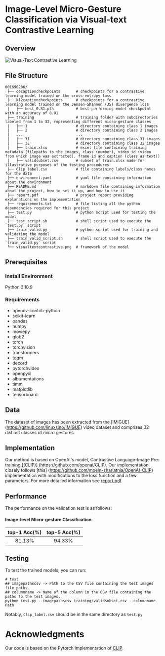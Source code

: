 # Image-Level Micro-Gesture Classification via Visual-text Contrastive Learning

<!---
QQQQ
--->
## Overview

![Visual-Text Contrastive Learning](visualtextcontrastive.png)

## File Structure

    001690286/
     ├── cecaptioncheckpoints       # checkpoints for a contrastive learning model trained on the cross-entropy loss
     ├── kl2captioncheckpoints      # checkpoints for a contrastive learning model trained on the Jensen-Shannon (JS) divergence loss
     |   ├── best_0.81.pth          # best-performing model checkpoint with an accuracy of 0.81           
     ├── training                   # training folder with subdirectories labeled from 1 to 32, representing different micro-gesture classes
     |   ├── 1                      # directory containing class 1 images 
     |   ├── 2                      # directory containing class 2 images
     |   ...                        ...
     |   ├── 31                     # directory containing class 31 images
     |   ├── 32                     # directory containing class 32 images
     |   ├── train.xlsx             # excel file containing training metadata [filepaths to the images, class (number), video id (video from which image was extracted), frame id and caption (class as text)]
     |   ├── validsubset.csv        # subset of train.xlsx made for illustrative purposes of the testing procedures
     ├── Clip_label.csv             # file containing labels/class names for the data
     ├── environment.yaml           # yaml file containing information about the environment
     ├── README.md                  # markdown file containing information about the project, how to set it up, and how to use it
     ├── report.pdf                 # project report providing explanations on the implementation
     ├── requirements.txt           # file listing all the python dependencies required for this project
     ├── test.py                    # python script used for testing the model
     ├── test_script.sh             # shell script used to execute the `test.py` script
     ├── train_valid.py             # python script used for training and validating the model
     ├── train_valid_script.sh      # shell script used to execute the `train_valid.py` script
     └── visualtextcontrastive.png  # framework of the model


## Prerequisites

### Install Environment

Python 3.10.9

### Requirements

- opencv-contrib-python
- scikit-learn
- pandas
- numpy
- moviepy
- glob2
- torch 
- torchvision
- transformers
- tdqm
- decord
- pytorchvideo
- openpyxl
- albumentations
- timm
- matplotlib
- tensorboard


## Data 
The dataset of images has been extracted from the [iMiGUE] (https://github.com/linuxsino/iMiGUE) video dataset and comprises 32 distinct classes of micro gestures.
 
## Implementation

Our method is based on OpenAI's model, Contrastive Language-Image Pre-training [(CLIP)] (https://github.com/openai/CLIP). Our implementation closely follows [this] (https://github.com/moein-shariatnia/OpenAI-CLIP) implementation with modifications to the loss function and a few parameters. For more detailed information see [report.pdf](report.pdf)

## Performance

The performance on the validation test is as follows:

#### Image-level Micro-gesture Classification
| top-1 Acc(%) | top-5 Acc(%)                                                   |
| :-------------: |:---------------------------------------------------------: | 
| 81.13%          | 94.33% 

## Testing 
To test the trained models, you can run:
```
# test
## imagepathscsv -> Path to the CSV file containing the test images file paths.
## columnname -> Name of the column in the CSV file containing the paths to the test images.
python test.py --imagepathscsv training/validsubset.csv --columnname Path

```
Notably, `Clip_label.csv` should be in the same directory as `test.py`

# Acknowledgments
Our code is based on the Pytorch implementation of [CLIP](https://github.com/moein-shariatnia/OpenAI-CLIP).
